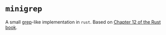 # `minigrep`

A small [grep][grep]-like implementation in `rust`. Based on [Chapter 12 of the Rust book][rust book].

[grep]: https://www.gnu.org/software/grep/manual/grep.html
[rust book]: https://doc.rust-lang.org/book/ch12-00-an-io-project.html